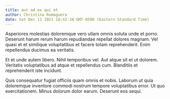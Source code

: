 ```yaml
---
title: aut ad ex qui et
author: Christina Romaguera
date: Sat Dec 11 2021 18:42:34 GMT-0500 (Eastern Standard Time)
---
```

Asperiores molestias doloremque vero ullam omnis soluta unde et porro. Deserunt harum rerum harum repudiandae repellat dolores magnam. Vel quasi et et similique voluptatibus et facere totam reprehenderit. Enim repellendus ducimus ea veritatis.

 Et et unde autem libero. Nihil temporibus vel. Aut atque sit et ut dolorem. Veritatis voluptatibus ad atque et repellendus cum. Blanditiis et reprehenderit iste incidunt.

 Quis consequatur fugiat officiis quam omnis et nobis. Laborum ut quia doloremque inventore commodi nostrum tempore voluptatibus error. Ut quo exercitationem. Minus dolorum dolor earum. Deserunt eos sequi.